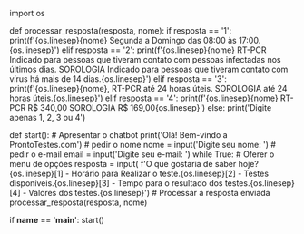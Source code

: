 import os

def processar_resposta(resposta, nome):
    if resposta == '1':
        print(f'{os.linesep}{nome} Segunda a Domingo das 08:00 às 17:00.{os.linesep}')
    elif resposta == '2':
        print(f'{os.linesep}{nome} RT-PCR Indicado para pessoas que tiveram contato com pessoas infectadas nos últimos dias. SOROLOGIA Indicado para pessoas que tiveram contato com vírus há mais de 14 dias.{os.linesep}')
    elif resposta == '3':
        print(f'{os.linesep}{nome}, RT-PCR até 24 horas úteis. SOROLOGIA até 24 horas úteis.{os.linesep}')
    elif resposta == '4':
        print(f'{os.linesep}{nome} RT-PCR R$ 340,00 SOROLOGIA R$ 169,00{os.linesep}')
    else:
        print('Digite apenas 1, 2, 3 ou 4')

def start():
    # Apresentar o chatbot
    print('Olá! Bem-vindo a ProntoTestes.com')
    # pedir o nome
    nome = input('Digite seu nome: ')
    # pedir o e-mail
    email = input('Digite seu e-mail: ')
    while True:
        # Oferer o menu de opções
        resposta = input(
            f'O que gostaria de saber hoje?{os.linesep}[1] - Horário para Realizar o teste.{os.linesep}[2] - Testes disponíveis.{os.linesep}[3] - Tempo para o resultado dos testes.{os.linesep}[4] - Valores dos testes.{os.linesep}')
        # Processar a resposta enviada
        processar_resposta(resposta, nome)

if __name__ == '__main__':
    start()

